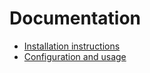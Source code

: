 # Documentation
* [Installation instructions](/documentation/Installation.md)
* [Configuration and usage](/documentation/Configuration.md)